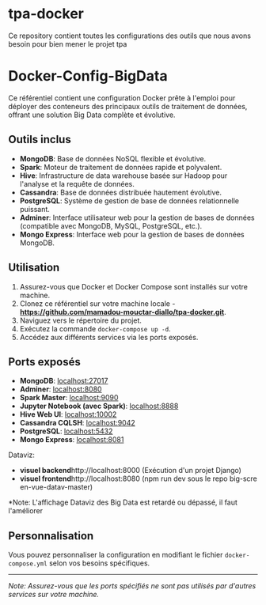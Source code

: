 # tpa-docker
Ce repository contient toutes les configurations des outils que nous avons besoin pour bien mener le projet tpa

# Docker-Config-BigData

Ce référentiel contient une configuration Docker prête à l'emploi pour déployer des conteneurs des principaux outils de traitement de données, offrant une solution Big Data complète et évolutive.

## Outils inclus

- **MongoDB**: Base de données NoSQL flexible et évolutive.
- **Spark**: Moteur de traitement de données rapide et polyvalent.
- **Hive**: Infrastructure de data warehouse basée sur Hadoop pour l'analyse et la requête de données.
- **Cassandra**: Base de données distribuée hautement évolutive.
- **PostgreSQL**: Système de gestion de base de données relationnelle puissant.
- **Adminer**: Interface utilisateur web pour la gestion de bases de données (compatible avec MongoDB, MySQL, PostgreSQL, etc.).
- **Mongo Express**: Interface web pour la gestion de bases de données MongoDB.

## Utilisation

1. Assurez-vous que Docker et Docker Compose sont installés sur votre machine.
2. Clonez ce référentiel sur votre machine locale - **https://github.com/mamadou-mouctar-diallo/tpa-docker.git**.
3. Naviguez vers le répertoire du projet.
4. Exécutez la commande `docker-compose up -d`.
5. Accédez aux différents services via les ports exposés.

## Ports exposés

- **MongoDB**: [localhost:27017](http://localhost:27017)
- **Adminer**: [localhost:8080](http://localhost:8080)
- **Spark Master**: [localhost:9090](http://localhost:9090)
- **Jupyter Notebook (avec Spark)**: [localhost:8888](http://localhost:8888)
- **Hive Web UI**: [localhost:10002](http://localhost:10002)
- **Cassandra CQLSH**: [localhost:9042](http://localhost:9042)
- **PostgreSQL**: [localhost:5432](http://localhost:5432)
- **Mongo Express**: [localhost:8081](http://localhost:8081)


Dataviz:
- **visuel backend**http://localhost:8000 (Exécution d'un projet Django)
- **visuel frontend**http://localhost:8080 (npm run dev sous le repo big-scre
en-vue-datav-master)


*Note: L'affichage Dataviz des Big Data est retardé ou dépassé, il faut l'améliorer


  
## Personnalisation

Vous pouvez personnaliser la configuration en modifiant le fichier `docker-compose.yml` selon vos besoins spécifiques.

---

*Note: Assurez-vous que les ports spécifiés ne sont pas utilisés par d'autres services sur votre machine.*


